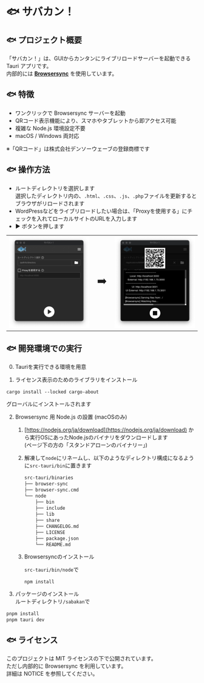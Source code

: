 # 🐟 サバカン！

## 🐟 プロジェクト概要
「サバカン！」は、GUIからカンタンにライブリロードサーバーを起動できる Tauri アプリです。  
内部的には **[Browsersync](https://browsersync.io/)** を使用しています。

## 🐟 特徴
- ワンクリックで Browsersync サーバーを起動
- QRコード表示機能により、スマホやタブレットから即アクセス可能
- 複雑な Node.js 環境設定不要
- macOS / Windows 両対応

※「QRコード」は株式会社デンソーウェーブの登録商標です


## 🐟 操作方法
- ルートディレクトリを選択します  
  選択したディレクトリ内の、`.html`、`.css`、`.js`、`.php`ファイルを更新するとブラウザがリロードされます
- WordPressなどをライブリロードしたい場合は、「Proxyを使用する」にチェックを入れてローカルサイトのURLを入力します
- ▶️ ボタンを押します

<table>
    <tr>
        <td><img width="300" alt="Sabakan" src="docs/images/sabakan-main.png" /></td>
        <td style="font-size: 2em; text-align: center;">➡️</td>
        <td><img width="300" alt="SabakanQR" src="docs/images/sabakan-qr.png" /></td>
    </tr>
</table>


## 🐟 開発環境での実行
0. Tauriを実行できる環境を用意

1. ライセンス表示のためのライブラリをインストール  

```
cargo install --locked cargo-about
```
グローバルにインストールされます

2. Browsersync 用 Node.js の設置  (macOSのみ)
   1. [https://nodejs.org/ja/download](https://nodejs.org/ja/download) から実行OSにあったNode.jsのバイナリをダウンロードします  
      (ページ下の方の「スタンドアローンのバイナリー」)

   2. 解凍して`node`にリネームし、以下のようなディレクトリ構成になるように`src-tauri/bin`に置きます
      ```
      src-tauri/binaries
      ├── browser-sync
      ├── browser-sync.cmd
      └── node
          ├── bin
          ├── include
          ├── lib
          ├── share
          ├── CHANGELOG.md
          ├── LICENSE
          ├── package.json
          └── README.md
      ```

   3. Browsersyncのインストール

      `src-tauri/bin/node`で
      ```
      npm install
      ```

3. パッケージのインストール  
ルートディレクトリ`/sabakan`で
```
pnpm install
pnpm tauri dev
```

## 🐟 ライセンス
このプロジェクトは MIT ライセンスの下で公開されています。  
ただし内部的に Browsersync を利用しています。  
詳細は NOTICE を参照してください。
